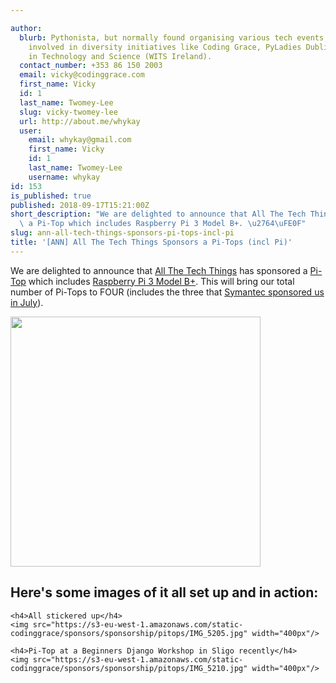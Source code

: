 ```yaml
---

author:
  blurb: Pythonista, but normally found organising various tech events, and now heavily
    involved in diversity initiatives like Coding Grace, PyLadies Dublin, and Women
    in Technology and Science (WITS Ireland).
  contact_number: +353 86 150 2003
  email: vicky@codinggrace.com
  first_name: Vicky
  id: 1
  last_name: Twomey-Lee
  slug: vicky-twomey-lee
  url: http://about.me/whykay
  user:
    email: whykay@gmail.com
    first_name: Vicky
    id: 1
    last_name: Twomey-Lee
    username: whykay
id: 153
is_published: true
published: 2018-09-17T15:21:00Z
short_description: "We are delighted to announce that All The Tech Things sponsored\
  \ a Pi-Top which includes Raspberry Pi 3 Model B+. \u2764\uFE0F"
slug: ann-all-tech-things-sponsors-pi-tops-incl-pi
title: '[ANN] All The Tech Things Sponsors a Pi-Tops (incl Pi)'
---
```


We are delighted to announce that [All The Tech Things](https://www.allthetechthings.com/) has sponsored a [Pi-Top](https://pi-top.com/products/pi-top/) which includes [Raspberry Pi 3 Model B+](https://www.raspberrypi.org/products/raspberry-pi-3-model-b-plus/). This will bring our total number of Pi-Tops to FOUR (includes the three that [Symantec sponsored us in July](http://www.codinggrace.com/news/ann-symantec-sponsors-3-pi-tops-incl-pis-2018-7-4/)). 


<div class="text-center">
<img src="https://s3-eu-west-1.amazonaws.com/static-codinggrace/sponsors/sponsorship/pitops/pitop-att.png" class="img-responsive img-thumbnail" width="400px"/>
</div>


<div class="text-center">
        <h2>Here's some images of it all set up and in action:</h2>

	<h4>All stickered up</h4>
	<img src="https://s3-eu-west-1.amazonaws.com/static-codinggrace/sponsors/sponsorship/pitops/IMG_5205.jpg" width="400px"/>

	<h4>Pi-Top at a Beginners Django Workshop in Sligo recently</h4>
	<img src="https://s3-eu-west-1.amazonaws.com/static-codinggrace/sponsors/sponsorship/pitops/IMG_5210.jpg" width="400px"/>
</div>